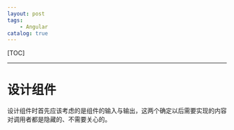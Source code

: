 ```yaml
---
layout: post
tags: 
    - Angular
catalog: true
---
```


[TOC]

---

# 设计组件

设计组件时首先应该考虑的是组件的输入与输出，这两个确定以后需要实现的内容对调用者都是隐藏的、不需要关心的。